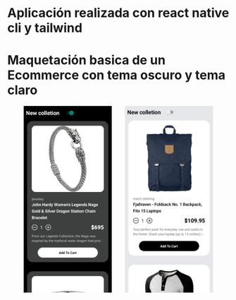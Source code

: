 # Aplicación realizada con react native cli y tailwind

# Maquetación basica de un Ecommerce con tema oscuro y tema claro

<div style='display: flex; flex-wrap: wrap; justify-content: center; gap:30px;'>
<img src="./dark.jpeg" width="200px">
<img src="./light.jpeg" width="200px">
</div>
